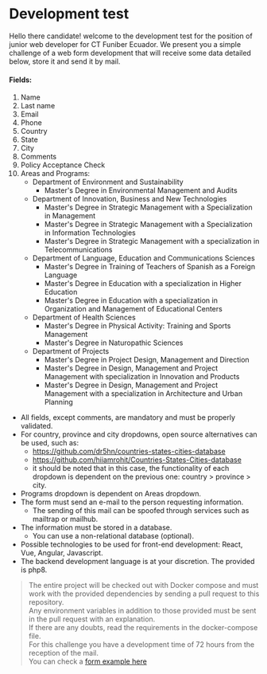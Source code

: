 # Development test

Hello there candidate! welcome to the development test for the position of junior web developer for CT Funiber Ecuador. We present you a simple challenge of a web form development that will receive some data detailed below, store it and send it by mail.

#### Fields:

1. Name    
2. Last name   
3. Email   
4. Phone   
5. Country
6. State
7. City    
8. Comments    
9. Policy Acceptance Check   
10. Areas and Programs:
    - Department of Environment and Sustainability
      - Master's Degree in Environmental Management and Audits
    - Department of Innovation, Business and New Technologies
      - Master's Degree in Strategic Management with a Specialization in Management
      - Master's Degree in Strategic Management with a Specialization in Information Technologies
      - Master's Degree in Strategic Management with a specialization in Telecommunications
    - Department of Language, Education and Communications Sciences
      - Master's Degree in Training of Teachers of Spanish as a Foreign Language
      - Master's Degree in Education with a specialization in Higher Education
      - Master's Degree in Education with a specialization in Organization and Management of Educational Centers
    - Department of Health Sciences
      - Master's Degree in Physical Activity: Training and Sports Management
      - Master's Degree in Naturopathic Sciences
    - Department of Projects
      - Master's Degree in Project Design, Management and Direction
      - Master's Degree in Design, Management and Project Management with specialization in Innovation and Products
      - Master's Degree in Design, Management and Project Management with a specialization in Architecture and Urban Planning

- All fields, except comments, are mandatory and must be properly validated. 
- For country, province and city dropdowns, open source alternatives can be used, such as:
  - https://github.com/dr5hn/countries-states-cities-database
  - https://github.com/hiiamrohit/Countries-States-Cities-database
  - it should be noted that in this case, the functionality of each dropdown is dependent on the previous one: country > province > city.
- Programs dropdown is dependent on Areas dropdown.
- The form must send an e-mail to the person requesting information.  
  - The sending of this mail can be spoofed through services such as mailtrap or mailhub.
- The information must be stored in a database.   
  - You can use a non-relational database (optional).
- Possible technologies to be used for front-end development: React, Vue, Angular, Javascript.
- The backend development language is at your discretion. The provided is php8.

> The entire project will be checked out with Docker compose and must work with the provided dependencies by sending a pull request to this repository.   
> Any environment variables in addition to those provided must be sent in the pull request with an explanation.     
> If there are any doubts, read the requirements in the docker-compose file.  
> For this challenge you have a development time of 72 hours from the reception of the mail.  
> You can check a [form example here](https://www.figma.com/proto/RNZItqYIpXh45obZCd6Hnt/Propuesta?node-id=149%3A2&scaling=min-zoom&page-id=0%3A1&hotspot-hints=0&hide-ui=1)